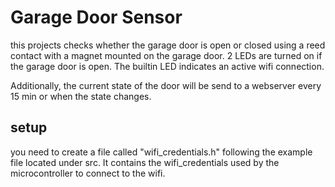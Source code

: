# Garage Door Sensor

this projects checks whether the garage door is open or closed using a reed contact with a magnet mounted on the garage door.
2 LEDs are turned on if the garage door is open. The builtin LED indicates an active wifi connection.

Additionally, the current state of the door will be send to a webserver every 15 min or when the state changes.

## setup
you need to create a file called "wifi_credentials.h" following the example file located under src. It contains the wifi_credentials used by the microcontroller to connect to the wifi.